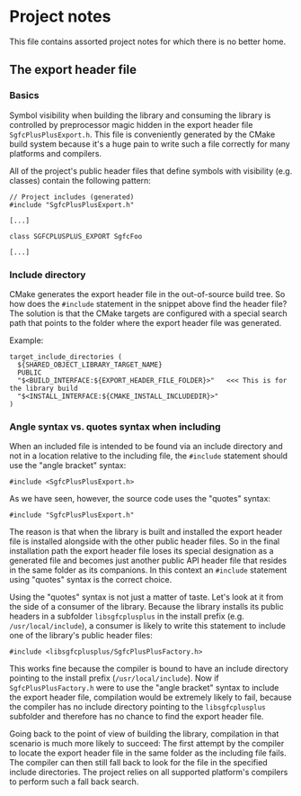 # Project notes

This file contains assorted project notes for which there is no better home.

## The export header file

### Basics

Symbol visibility when building the library and consuming the library is controlled by preprocessor magic hidden in the export header file `SgfcPlusPlusExport.h`. This file is conveniently generated by the CMake build system because it's a huge pain to write such a file correctly for many platforms and compilers.

All of the project's public header files that define symbols with visibility (e.g. classes) contain the following pattern:

```
// Project includes (generated)
#include "SgfcPlusPlusExport.h"

[...]

class SGFCPLUSPLUS_EXPORT SgfcFoo

[...]

```

### Include directory

CMake generates the export header file in the out-of-source build tree. So how does the `#include` statement in the snippet above find the header file? The solution is that the CMake targets are configured with a special search path that points to the folder where the export header file was generated.

Example:

```
target_include_directories (
  ${SHARED_OBJECT_LIBRARY_TARGET_NAME}
  PUBLIC
  "$<BUILD_INTERFACE:${EXPORT_HEADER_FILE_FOLDER}>"   <<< This is for the library build
  "$<INSTALL_INTERFACE:${CMAKE_INSTALL_INCLUDEDIR}>"
)
```

### Angle syntax vs. quotes syntax when including

When an included file is intended to be found via an include directory and not in a location relative to the including file, the `#include` statement should use the "angle bracket" syntax:

    #include <SgfcPlusPlusExport.h>

As we have seen, however, the source code uses the "quotes" syntax:

    #include "SgfcPlusPlusExport.h"

The reason is that when the library is built and installed the export header file is installed alongside with the other public header files. So in the final installation path the export header file loses its special designation as a generated file and becomes just another public API header file that resides in the same folder as its companions. In this context an `#include` statement using "quotes" syntax is the correct choice.

Using the "quotes" syntax is not just a matter of taste. Let's look at it from the side of a consumer of the library. Because the library installs its public headers in a subfolder `libsgfcplusplus` in the install prefix (e.g. `/usr/local/include`), a consumer is likely to write this statement to include one of the library's public header files:

    #include <libsgfcplusplus/SgfcPlusPlusFactory.h>

This works fine because the compiler is bound to have an include directory pointing to the install prefix (`/usr/local/include`). Now if `SgfcPlusPlusFactory.h` were to use the "angle bracket" syntax to include the export header file, compilation would be extremely likely to fail, because the compiler has no include directory pointing to the `libsgfcplusplus` subfolder and therefore has no chance to find the export header file.

Going back to the point of view of building the library, compilation in that scenario is much more likely to succeed: The first attempt by the compiler to locate the export header file in the same folder as the including file fails. The compiler can then still fall back to look for the file in the specified include directories. The project relies on all supported platform's compilers to perform such a fall back search.
